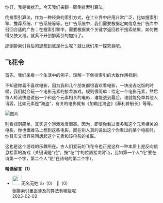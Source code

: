 你好，我是微扰君。今天我们来聊一聊倒排索引算法。

倒排索引算法，作为一种经典的索引方式，在工业界中应用非常广泛，比如搜索引擎、推荐系统、广告系统等等。在广告系统中，我们需要根据定向信息去广告库中召回合适的广告；在搜索引擎中，需要根据某个关键字返回若干搜索结果，如何做得又快又准，就离不开倒排索引的加持了。

那倒排索引背后的思想到底是什么呢？就让我们来一探究竟吧。

## 飞花令

首先，我们来看一个生活中的例子，理解一下倒排索引的大致作用机制。

不知道你喜不喜欢电影，因为我和几个朋友都很喜欢看电影，一块出去吃饭的时候，我们就会玩一个电影元素的接龙游戏，规则很简单：给定一个电影元素，然后每人轮流快速说出一个和这个元素相关的电影，谁能战到最后，谁就能免单其他人请客，比如元素是“海盗”，有关的电影就有《加勒比海盗》《菲利普船长》等等。

![图片](https://static001.geekbang.org/resource/image/57/e2/571043dea5443affa1434cb1ec7e85e2.png?wh=1920x1239)

别看规则简单，其实这个游戏难度很高。因为，即使你看过很多和这个元素相关的电影，你也很难马上想到这些电影，而在别人真的说出这个你看过的某个电影时，你其实又很容易回想起这个元素和该电影的关联。

这也是这个游戏的乐趣所在。古人们爱玩的飞花令也正是这样一种本质上是反向信息检索的游戏（关键词是“花”，按“花”字的位置接龙背诗，比如第一个人“花”要在诗第一个字，第二个人“花”在诗句的第二个字）。
<div><strong>精选留言（1）</strong></div><ul>
<li><img src="https://static001.geekbang.org/account/avatar/00/27/ff/e4/927547a9.jpg" width="30px"><span>无名无姓</span> 👍（0） 💬（0）<div>倒排索引里面涉及的算法有哪些呢</div>2023-02-02</li><br/>
</ul>